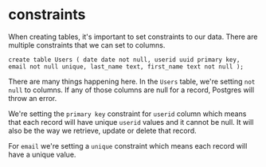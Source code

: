 # constraints

When creating tables, it's important to set constraints to our data. There are multiple constraints that we can set to columns.

```shell
create table Users ( date date not null, userid uuid primary key, email not null unique, last_name text, first_name text not null );
```

There are many things happening here. In the `Users` table, we're setting `not null` to columns.
If any of those columns are null for a record, Postgres will throw an error.

We're setting the `primary key` constraint for `userid` column which means that each record will have unique `userid` values and it cannot be null.
It will also be the way we retrieve, update or delete that record.

For `email` we're setting a `unique` constraint which means each record will have a unique value.